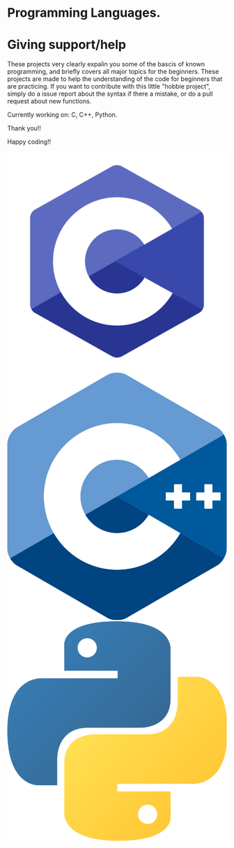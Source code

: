 # Programming Languages.

# Giving support/help

These projects very clearly expalin you some of the bascis of known programming, and briefly covers all major topics for the beginners. These projects are made to help the understanding of the code for beginners that are practicing. If you want to contribute with this little "hobbie project", simply do a issue report about the syntax if there a mistake, or do a pull request about new functions.

Currently working on: C, C++, Python.

Thank you!!

Happy coding!!

![](c.png)
![](c++.png)
![](python.png)
